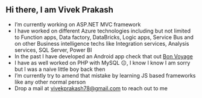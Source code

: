 ## Hi there, I am Vivek Prakash
- I’m currently working on ASP.NET MVC framework
- I have worked on different Azure technologies including but not limited to Function apps, Data factory, DataBricks, Logic apps, Service Bus and on other Business intelligence techs like Integration services, Analysis services, SQL Server, Power BI  
- In the past I have developed an Android app check that out [Bon Voyage](https://play.google.com/store/apps/details?id=com.quadrivium.devs.bonvoyage&hl=en)
- I have as well worked on PHP with MySQL 😐, I know I know I am sorry but I was a naive little boy back then
- I’m currently try to amend that mistake by learning JS based frameworks like any other normal person 
- Drop a mail at [vivekprakash78@gmail.com](mailto:vivekprakash78@gmail.com) to reach out to me


<!--
**vivekprakash78/vivekprakash78** is a ✨ _special_ ✨ repository because its `README.md` (this file) appears on your GitHub profile.

Here are some ideas to get you started:

- 🔭 I’m currently working on ...
- 🌱 I’m currently learning ...
- 👯 I’m looking to collaborate on ...
- 🤔 I’m looking for help with ...
- 💬 Ask me about ...
- 📫 How to reach me: ...
- 😄 Pronouns: ...
- ⚡ Fun fact: ...
-->
